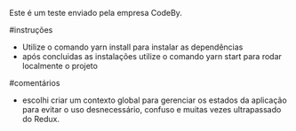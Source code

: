 Este é um teste enviado pela empresa CodeBy.

#instruções

 - Utilize o comando yarn install para instalar as dependências
 - após concluidas as instalações utilize o comando yarn start para rodar localmente o projeto

#comentários

 - escolhi criar um contexto global para gerenciar os estados da aplicação para evitar o uso desnecessário, confuso e muitas vezes ultrapassado do Redux.
